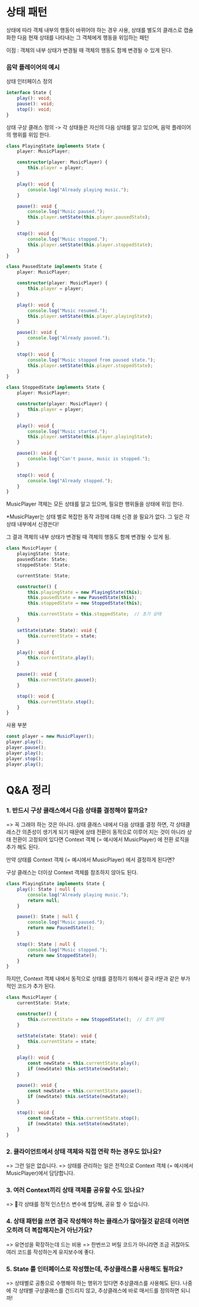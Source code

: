 # 상태 패턴

상태에 따라 객체 내부의 행동이 바뀌어야 하는 경우 사용, 상태를 별도의 클래스로 캡슐화한 다음 현재 상태를 나타내는 그 객체에게 행동을 위임하는 패턴

이점 : 객체의 내부 상태가 변경될 때 객체의 행동도 함께 변경될 수 있게 된다.


### 음악 플레이어의 예시

상태 인터페이스 정의
```typescript
interface State {
    play(): void;
    pause(): void;
    stop(): void;
}
```

상태 구상 클래스 정의
-> 각 상태들은 자신의 다음 상태를 알고 있으며, 음악 플레이어의 행위를 위임 한다.
```typescript
class PlayingState implements State {
    player: MusicPlayer;

    constructor(player: MusicPlayer) {
        this.player = player;
    }

    play(): void {
        console.log("Already playing music.");
    }

    pause(): void {
        console.log("Music paused.");
        this.player.setState(this.player.pausedState);
    }

    stop(): void {
        console.log("Music stopped.");
        this.player.setState(this.player.stoppedState);
    }
}

class PausedState implements State {
    player: MusicPlayer;

    constructor(player: MusicPlayer) {
        this.player = player;
    }

    play(): void {
        console.log("Music resumed.");
        this.player.setState(this.player.playingState);
    }

    pause(): void {
        console.log("Already paused.");
    }

    stop(): void {
        console.log("Music stopped from paused state.");
        this.player.setState(this.player.stoppedState);
    }
}

class StoppedState implements State {
    player: MusicPlayer;

    constructor(player: MusicPlayer) {
        this.player = player;
    }

    play(): void {
        console.log("Music started.");
        this.player.setState(this.player.playingState);
    }

    pause(): void {
        console.log("Can't pause, music is stopped.");
    }

    stop(): void {
        console.log("Already stopped.");
    }
}
```

MusicPlayer 객체는 모든 상태를 알고 있으며, 
필요한 행위들을 상태에 위임 한다.

*MusicPlayer는 상태 별로 복잡한 동작 과정에 대해 신경 쓸 필요가 없다. 그 일은 각 상태 내부에서 신경쓴다!

그 결과 객체의 내부 상태가 변경될 때 객체의 행동도 함께 변경될 수 있게 됨.

```typescript
class MusicPlayer {
    playingState: State;
    pausedState: State;
    stoppedState: State;

    currentState: State;

    constructor() {
        this.playingState = new PlayingState(this);
        this.pausedState = new PausedState(this);
        this.stoppedState = new StoppedState(this);

        this.currentState = this.stoppedState;  // 초기 상태
    }

    setState(state: State): void {
        this.currentState = state;
    }

    play(): void {
        this.currentState.play();
    }

    pause(): void {
        this.currentState.pause();
    }

    stop(): void {
        this.currentState.stop();
    }
}
```


사용 부분
```typescript
const player = new MusicPlayer();
player.play();
player.pause();
player.play();
player.stop();
player.play();
```


# Q&A 정리

### 1. 반드시 구상 클래스에서 다음 상태를 결정해야 할까요?
=> 꼭 그래야 하는 것은 아니다. 상태 클래스 내에서 다음 상태를 결정 하면, 각 상태클래스간 의존성이 생기게 되기 때문에 상태 전환이 동적으로 이루어 지는 것이 아니라 상태 전환이 고정되어 있다면 Context 객체 (= 예시에서 MusicPlayer) 에 전환 로직을 추가 해도 된다.

만약 상태를 Context 객체 (= 예시에서 MusicPlayer) 에서 결정하게 된다면?

구상 클래스는 더이상 Context 객체를 참조하지 않아도 된다.
```typescript
class PlayingState implements State {
    play(): State | null {
        console.log("Already playing music.");
        return null;
    }

    pause(): State | null {
        console.log("Music paused.");
        return new PausedState();
    }

    stop(): State | null {
        console.log("Music stopped.");
        return new StoppedState();
    }
}

```

하지만,  Context 객체 내에서 동적으로 상태를 결정하기 위해서 결국 if문과 같은 부가적인 코드가 추가 된다.

```typescript
class MusicPlayer {
    currentState: State;

    constructor() {
        this.currentState = new StoppedState();  // 초기 상태
    }

    setState(state: State): void {
        this.currentState = state;
    }

    play(): void {
        const newState = this.currentState.play();
        if (newState) this.setState(newState);
    }

    pause(): void {
        const newState = this.currentState.pause();
        if (newState) this.setState(newState);
    }

    stop(): void {
        const newState = this.currentState.stop();
        if (newState) this.setState(newState);
    }
}
```

### 2. 클라이언트에서 상태 객체와 직접 연락 하는 경우도 있나요?
=> 그런 일은 없습니다.
=> 상태를 관리하는 일은 전적으로 Context 객체 (= 예시에서 MusicPlayer)에서 담당합니다.

### 3. 여러 Context끼리 상태 객체를 공유할 수도 있나요?
=> 각 상태를 정적 인스턴스 변수에 할당해, 공유 할 수 있습니다.

### 4. 상태 패턴을 쓰면 결국 작성해야 하는 클래스가 많아질것 같은데 이러면 오히려 더 복잡해지는거 아닌가요?
=> 유연성을 확장하는데 드는 비용
=> 한번쓰고 버릴 코드가 아니라면 조금 귀찮아도 여러 코드를 작성하는게 유지보수에 좋다.

### 5. State 를 인터페이스로 작성했는데, 추상클래스를 사용해도 될까요?
=> 상태별로 공통으로 수행해야 하는 행위가 있다면 추상클래스를 사용해도 된다. 나중에 각 상태별 구상클래스를 건드리지 않고, 추상클래스에 바로 매서드를 정의하면 되니까!

